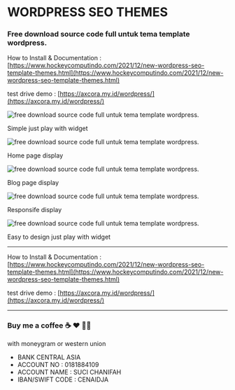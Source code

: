 # WORDPRESS SEO THEMES

### Free download source code full untuk tema template wordpress.

How to Install & Documentation : [https://www.hockeycomputindo.com/2021/12/new-wordpress-seo-template-themes.html](https://www.hockeycomputindo.com/2021/12/new-wordpress-seo-template-themes.html)

test drive demo : [https://axcora.my.id/wordpress/](https://axcora.my.id/wordpress/)


![free download source code full untuk tema template wordpress.](https://1.bp.blogspot.com/-bxXUQdcyoYE/YbLZYuCJ0LI/AAAAAAAASNU/4tjsAH-MBewpgoOkwPxKPW_1SN7vfTNVACNcBGAsYHQ/s1920/tema%2Bwordpress%2BSEO%2Bthemes%2Btemplate%2Bfree%2Bdownload%2Bsource%2Bcode%2Bgratis%2B%25281%2529.png)

Simple just play with widget

![free download source code full untuk tema template wordpress.](https://1.bp.blogspot.com/-jmEIYHfkhdU/YbLZYed48RI/AAAAAAAASNQ/OuT5KT51p9ci9uMVKa9BuIQt7Vcxqlj7wCNcBGAsYHQ/s2685/tema%2Bwordpress%2BSEO%2Bthemes%2Btemplate%2Bfree%2Bdownload%2Bsource%2Bcode%2Bgratis%2B%25281%2529.jpeg)

Home page display


![free download source code full untuk tema template wordpress.](https://1.bp.blogspot.com/-J2iiVr31nCo/YbLZaBmyqVI/AAAAAAAASNg/6XSPvsMQPg8iOrwdRQUjFf_asrhNviwewCNcBGAsYHQ/s2524/tema%2Bwordpress%2BSEO%2Bthemes%2Btemplate%2Bfree%2Bdownload%2Bsource%2Bcode%2Bgratis%2B%25282%2529.jpeg)

Blog page display


![free download source code full untuk tema template wordpress.](https://1.bp.blogspot.com/-dhPaKcXm4ZQ/YbLZaFYXutI/AAAAAAAASNk/Tv6yPRmMhL401Fwou7M9DXJf9nLjL31GwCNcBGAsYHQ/s677/tema%2Bwordpress%2BSEO%2Bthemes%2Btemplate%2Bfree%2Bdownload%2Bsource%2Bcode%2Bgratis%2B%25282%2529.png)

Responsife display


![free download source code full untuk tema template wordpress.](https://1.bp.blogspot.com/-jzen4vAGZxQ/YbLZeZwEN4I/AAAAAAAASOQ/mltiFBGYW_AIyXLTzP5heYg17MsfJgYwACNcBGAsYHQ/s1366/tema%2Bwordpress%2BSEO%2Bthemes%2Btemplate%2Bfree%2Bdownload%2Bsource%2Bcode%2Bgratis%2B%25289%2529.png)

Easy to design just play with widget


-------------------------------------------

How to Install & Documentation : [https://www.hockeycomputindo.com/2021/12/new-wordpress-seo-template-themes.html](https://www.hockeycomputindo.com/2021/12/new-wordpress-seo-template-themes.html)

test drive demo : [https://axcora.my.id/wordpress/](https://axcora.my.id/wordpress/)


-------------------------------------------

### Buy me a coffee ☕️ ❤️  ✌🏻 

with moneygram or western union

+ BANK CENTRAL ASIA
+ ACCOUNT NO : 0181884109
+ ACCOUNT NAME : SUCI CHANIFAH
+ IBAN/SWIFT CODE : CENAIDJA
